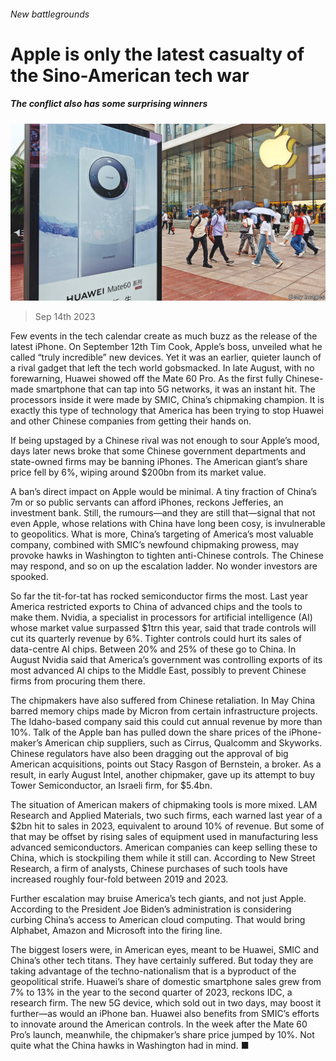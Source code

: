 ###### New battlegrounds

# Apple is only the latest casualty of the Sino-American tech war 

##### The conflict also has some surprising winners 

![image](images/20230916_WBP001.jpg) 

> Sep 14th 2023 

Few events in the tech calendar create as much buzz as the release of the latest iPhone. On September 12th Tim Cook, Apple’s boss, unveiled what he called “truly incredible” new devices. Yet it was an earlier, quieter launch of a rival gadget that left the tech world gobsmacked. In late August, with no forewarning, Huawei showed off the Mate 60 Pro. As the first fully Chinese-made smartphone that can tap into 5G networks, it was an instant hit. The processors inside it were made by SMIC, China’s chipmaking champion. It is exactly this type of technology that America has been trying to stop Huawei and other Chinese companies from getting their hands on. 

If being upstaged by a Chinese rival was not enough to sour Apple’s mood, days later news broke that some Chinese government departments and state-owned firms may be banning iPhones. The American giant’s share price fell by 6%, wiping around $200bn from its market value. 

A ban’s direct impact on Apple would be minimal. A tiny fraction of China’s 7m or so public servants can afford iPhones, reckons Jefferies, an investment bank. Still, the rumours—and they are still that—signal that not even Apple, whose relations with China have long been cosy, is invulnerable to geopolitics. What is more, China’s targeting of America’s most valuable company, combined with SMIC’s newfound chipmaking prowess, may provoke hawks in Washington to tighten anti-Chinese controls. The Chinese may respond, and so on up the escalation ladder. No wonder investors are spooked.

So far the tit-for-tat has rocked semiconductor firms the most. Last year America restricted exports to China of advanced chips and the tools to make them. Nvidia, a specialist in processors for artificial intelligence (AI) whose market value surpassed $1trn this year, said that trade controls will cut its quarterly revenue by 6%. Tighter controls could hurt its sales of data-centre AI chips. Between 20% and 25% of these go to China. In August Nvidia said that America’s government was controlling exports of its most advanced AI chips to the Middle East, possibly to prevent Chinese firms from procuring them there. 

The chipmakers have also suffered from Chinese retaliation. In May China barred memory chips made by Micron from certain infrastructure projects. The Idaho-based company said this could cut annual revenue by more than 10%. Talk of the Apple ban has pulled down the share prices of the iPhone-maker’s American chip suppliers, such as Cirrus, Qualcomm and Skyworks. Chinese regulators have also been dragging out the approval of big American acquisitions, points out Stacy Rasgon of Bernstein, a broker. As a result, in early August Intel, another chipmaker, gave up its attempt to buy Tower Semiconductor, an Israeli firm, for $5.4bn.

The situation of American makers of chipmaking tools is more mixed. LAM Research and Applied Materials, two such firms, each warned last year of a $2bn hit to sales in 2023, equivalent to around 10% of revenue. But some of that may be offset by rising sales of equipment used in manufacturing less advanced semiconductors. American companies can keep selling these to China, which is stockpiling them while it still can. According to New Street Research, a firm of analysts, Chinese purchases of such tools have increased roughly four-fold between 2019 and 2023. 

Further escalation may bruise America’s tech giants, and not just Apple. According to the President Joe Biden’s administration is considering curbing China’s access to American cloud computing. That would bring Alphabet, Amazon and Microsoft into the firing line.

The biggest losers were, in American eyes, meant to be Huawei, SMIC and China’s other tech titans. They have certainly suffered. But today they are taking advantage of the techno-nationalism that is a byproduct of the geopolitical strife. Huawei’s share of domestic smartphone sales grew from 7% to 13% in the year to the second quarter of 2023, reckons IDC, a research firm. The new 5G device, which sold out in two days, may boost it further—as would an iPhone ban. Huawei also benefits from SMIC’s efforts to innovate around the American controls. In the week after the Mate 60 Pro’s launch, meanwhile, the chipmaker’s share price jumped by 10%. Not quite what the China hawks in Washington had in mind. ■


